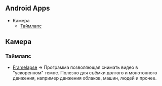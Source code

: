 ## Android Apps
 - Камера
   - [Таймлапс](#таймлапс)
   
## Камера
### Таймлапс
- [Framelapse](http://51.15.37.148/files/androidapps/Framelapse+Pro-4.0.apk) -> Программа позволяющая снимать видео в "ускоренном" темпе. Полезно для съёмки долгого и монотонного движения, например движения облаков, машин, людей и прочее.


